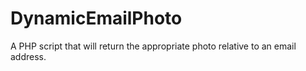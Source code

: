 # DynamicEmailPhoto
A PHP script that will return the appropriate photo relative to an email address.
